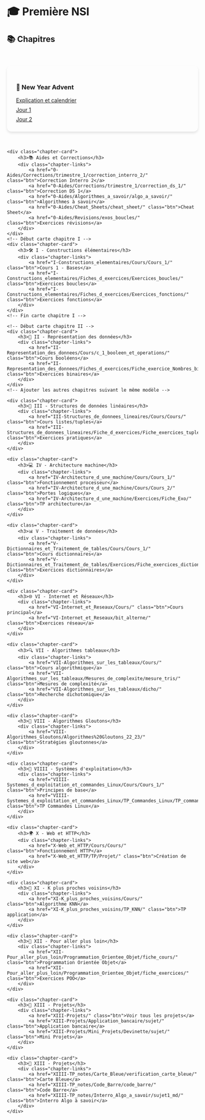 # 🎓 Première NSI

## 📚 Chapitres

<style>
.chapter-cards {
    display: grid;
    grid-template-columns: repeat(auto-fit, minmax(300px, 1fr));
    gap: 2rem;
    padding: 2rem 0;
}

.chapter-card {
    background: var(--md-default-bg-color);
    border-radius: 12px;
    padding: 1.5rem;
    box-shadow: 0 4px 6px rgba(0, 0, 0, 0.1);
    transition: transform 0.3s ease;
}

.chapter-card:hover {
    transform: translateY(-5px);
}

.chapter-links {
    display: flex;
    flex-direction: column;
    gap: 0.5rem;
    margin-top: 1rem;
}
</style>

<section class="chapter-cards">
    <!-- Section Aides et New Year Advent -->
    <div class="chapter-card">
        <h3>🎄 New Year Advent</h3>
        <div class="chapter-links">
            <a href="https://clementbraunnsi.github.io/nsi-courses/premiere/New_Year_Advent/new_year_advent" class="btn">Explication et calendrier</a>
            <a href="New_Year_Advent/Exercices_J1-J9/Jour_1/" class="btn">Jour 1</a>
            <a href="New_Year_Advent/Exercices_J10-J14/Jour_2/" class="btn">Jour 2</a>
        </div>
    </div>

    <div class="chapter-card">
        <h3>📚 Aides et Corrections</h3>
        <div class="chapter-links">
            <a href="0-Aides/Corrections/trimestre_1/correction_interro_2/" class="btn">Correction Interro 2</a>
            <a href="0-Aides/Corrections/trimestre_1/correction_ds_1/" class="btn">Correction DS 1</a>
            <a href="0-Aides/Algorithmes_a_savoir/algo_a_savoir/" class="btn">Algorithmes à savoir</a>
            <a href="0-Aides/Cheat_Sheets/cheat_sheet/" class="btn">Cheat Sheet</a>
            <a href="0-Aides/Revisions/exos_boucles/" class="btn">Exercices révisions</a>
        </div>
    </div>
    <!-- Début carte chapitre I -->
    <div class="chapter-card">
        <h3>🛠️ I - Constructions élémentaires</h3>
        <div class="chapter-links">
            <a href="I-Constructions_elementaires/Cours/Cours_1/" class="btn">Cours 1 - Bases</a>
            <a href="I-Constructions_elementaires/Fiches_d_exercices/Exercices_boucles/" class="btn">Exercices boucles</a>
            <a href="I-Constructions_elementaires/Fiches_d_exercices/Exercices_fonctions/" class="btn">Exercices fonctions</a>
        </div>
    </div>
    <!-- Fin carte chapitre I -->

    <!-- Début carte chapitre II -->
    <div class="chapter-card">
        <h3>🔢 II - Représentation des données</h3>
        <div class="chapter-links">
            <a href="II-Representation_des_donnees/Cours/c_1_booleen_et_operations/" class="btn">Cours booléens</a>
            <a href="II-Representation_des_donnees/Fiches_d_exercices/Fiche_exercice_Nombres_binaires/" class="btn">Exercices binaires</a>
        </div>
    </div>
    <!-- Ajouter les autres chapitres suivant le même modèle -->

    <div class="chapter-card">
        <h3>🧱 III - Structures de données linéaires</h3>
        <div class="chapter-links">
            <a href="III-Structures_de_donnees_lineaires/Cours/Cours/" class="btn">Cours listes/tuples</a>
            <a href="III-Structures_de_donnees_lineaires/Fiche_d_exercices/Fiche_exercices_tuples_listes/" class="btn">Exercices pratiques</a>
        </div>
    </div>

    <div class="chapter-card">
        <h3>💻 IV - Architecture machine</h3>
        <div class="chapter-links">
            <a href="IV-Architecture_d_une_machine/Cours/Cours_1/" class="btn">Fonctionnement processeur</a>
            <a href="IV-Architecture_d_une_machine/Cours/Cours_2/" class="btn">Portes logiques</a>
            <a href="IV-Architecture_d_une_machine/Exercices/Fiche_Exo/" class="btn">TP architecture</a>
        </div>
    </div>

    <div class="chapter-card">
        <h3>📊 V - Traitement de données</h3>
        <div class="chapter-links">
            <a href="V-Dictionnaires_et_Traitement_de_tables/Cours/Cours_1/" class="btn">Cours dictionnaires</a>
            <a href="V-Dictionnaires_et_Traitement_de_tables/Exercices/Fiche_exercices_dictionnaires/" class="btn">Exercices dictionnaires</a>
        </div>
    </div>

    <div class="chapter-card">
        <h3>🌐 VI - Internet et Réseaux</h3>
        <div class="chapter-links">
            <a href="VI-Internet_et_Reseaux/Cours/" class="btn">Cours principal</a>
            <a href="VI-Internet_et_Reseaux/bit_alterne/" class="btn">Exercices réseau</a>
        </div>
    </div>

    <div class="chapter-card">
        <h3>🔍 VII - Algorithmes tableaux</h3>
        <div class="chapter-links">
            <a href="VII-Algorithmes_sur_les_tableaux/Cours/" class="btn">Cours algorithmique</a>
            <a href="VII-Algorithmes_sur_les_tableaux/Mesures_de_complexite/mesure_tris/" class="btn">Mesures de complexité</a>
            <a href="VII-Algorithmes_sur_les_tableaux/dicho/" class="btn">Recherche dichotomique</a>
        </div>
    </div>

    <div class="chapter-card">
        <h3>🧠 VIII - Algorithmes Gloutons</h3>
        <div class="chapter-links">
            <a href="VIII-Algorithmes_Gloutons/Algorithmes%20Gloutons_22_23/" class="btn">Stratégies gloutonnes</a>
        </div>
    </div>

    <div class="chapter-card">
        <h3>🐧 VIIII - Systèmes d'exploitation</h3>
        <div class="chapter-links">
            <a href="VIIII-Systemes_d_exploitation_et_commandes_Linux/Cours/Cours_1/" class="btn">Principes de base</a>
            <a href="VIIII-Systemes_d_exploitation_et_commandes_Linux/TP_Commandes_Linux/TP_commandes_linux/" class="btn">TP Commandes Linux</a>
        </div>
    </div>

    <div class="chapter-card">
        <h3>🌍 X - Web et HTTP</h3>
        <div class="chapter-links">
            <a href="X-Web_et_HTTP/Cours/Cours/" class="btn">Fonctionnement HTTP</a>
            <a href="X-Web_et_HTTP/TP/Projet/" class="btn">Création de site web</a>
        </div>
    </div>

    <div class="chapter-card">
        <h3>🤖 XI - K plus proches voisins</h3>
        <div class="chapter-links">
            <a href="XI-K_plus_proches_voisins/Cours/" class="btn">Algorithme KNN</a>
            <a href="XI-K_plus_proches_voisins/TP_KNN/" class="btn">TP application</a>
        </div>
    </div>

    <div class="chapter-card">
        <h3>🚀 XII - Pour aller plus loin</h3>
        <div class="chapter-links">
            <a href="XII-Pour_aller_plus_loin/Programmation_Orientee_Objet/fiche_cours/" class="btn">Programmation Orientée Objet</a>
            <a href="XII-Pour_aller_plus_loin/Programmation_Orientee_Objet/fiche_exercices/" class="btn">Exercices POO</a>
        </div>
    </div>

    <div class="chapter-card">
        <h3>🎨 XIII - Projets</h3>
        <div class="chapter-links">
            <a href="XIII-Projets/" class="btn">Voir tous les projets</a>
            <a href="XIII-Projets/Application_bancaire/sujet/" class="btn">Application bancaire</a>
            <a href="XIII-Projets/Mini_Projets/Devinette/sujet/" class="btn">Mini Projets</a>
        </div>
    </div>

    <div class="chapter-card">
        <h3>🎨 XIII - Projets</h3>
        <div class="chapter-links">
            <a href="XIIII-TP_notes/Carte_Bleue/verification_carte_bleue/" class="btn">Carte Bleue</a>
            <a href="XIIII-TP_notes/Code_Barre/code_barre/" class="btn">Code Barre</a>
            <a href="XIIII-TP_notes/Interro_Algo_a_savoir/sujet1_md/" class="btn">Interro Algo à savoir</a>
        </div>
    </div>
</section>
